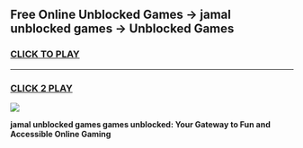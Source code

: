 
## Free Online Unblocked Games → jamal unblocked games → Unblocked Games
<h3>
<a href="https://premium.freeplayer.one?title=jamal_unblocked_games&ref=21F">CLICK TO PLAY</a></h3>
<hr>

<h3>
<a href="https://premium.freeplayer.one?title=jamal_unblocked_games&ref=21F">CLICK 2 PLAY</a>
  
</h3>

<a href="https://premium.freeplayer.one?title=jamal_unblocked_games&ref=21F/"><img src="https://clearcache.store/games.png"></a>


**jamal unblocked games games unblocked: Your Gateway to Fun and Accessible Online Gaming**
